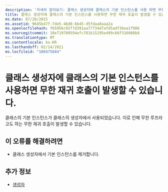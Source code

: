 ```yaml
---
description: '자세히 알아보기: 클래스 생성자에 클래스의 기본 인스턴스를 사용 하면 무한 재귀 호출이 발생할 수 있습니다.'
title: 클래스 생성자에 클래스의 기본 인스턴스를 사용하면 무한 재귀 호출이 발생할 수 있습니다.
ms.date: 07/20/2015
ms.assetid: 9645b47f-7de5-46d0-bb45-d5fdaa8aaa2a
ms.openlocfilehash: f65956c92f7d391aa77734d7afd5adf3bea1f906
ms.sourcegitcommit: 10e719780594efc781b15295e499c66f316068b8
ms.translationtype: MT
ms.contentlocale: ko-KR
ms.lasthandoff: 02/14/2021
ms.locfileid: "100475684"
---
```

# <a name="use-of-default-instance-of-a-class-in-the-class-constructor-could-lead-to-infinite-recursive-call"></a>클래스 생성자에 클래스의 기본 인스턴스를 사용하면 무한 재귀 호출이 발생할 수 있습니다.

클래스의 기본 인스턴스가 클래스의 생성자에서 사용되었습니다. 이로 인해 무한 루프라고도 하는 무한 재귀 호출이 발생할 수 있습니다.  
  
## <a name="to-correct-this-error"></a>이 오류를 해결하려면  
  
- 클래스 생성자에서 기본 인스턴스를 제거합니다.  
  
## <a name="see-also"></a>추가 정보

- [생성자](../programming-guide/concepts/object-oriented-programming.md#constructors)
